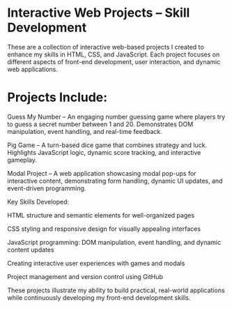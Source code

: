 # Interactive Web Projects – Skill Development

These are a collection of interactive web-based projects I created to enhance my skills in HTML, CSS, and JavaScript. Each project focuses on different aspects of front-end development, user interaction, and dynamic web applications.

# Projects Include:

Guess My Number – An engaging number guessing game where players try to guess a secret number between 1 and 20. Demonstrates DOM manipulation, event handling, and real-time feedback.

Pig Game – A turn-based dice game that combines strategy and luck. Highlights JavaScript logic, dynamic score tracking, and interactive gameplay.

Modal Project – A web application showcasing modal pop-ups for interactive content, demonstrating form handling, dynamic UI updates, and event-driven programming.

Key Skills Developed:

HTML structure and semantic elements for well-organized pages

CSS styling and responsive design for visually appealing interfaces

JavaScript programming: DOM manipulation, event handling, and dynamic content updates

Creating interactive user experiences with games and modals

Project management and version control using GitHub

These projects illustrate my ability to build practical, real-world applications while continuously developing my front-end development skills.
